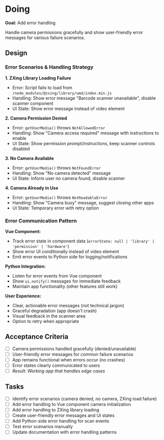 # Doing

**Goal:** Add error handling

Handle camera permissions gracefully and show user-friendly error messages for various failure scenarios.

## Design

### Error Scenarios & Handling Strategy

**1. ZXing Library Loading Failure**
- Error: Script fails to load from `/node_modules/@zxing/library/umd/index.min.js`
- Handling: Show error message "Barcode scanner unavailable", disable scanner component
- UI State: Show error message instead of video element

**2. Camera Permission Denied**
- Error: `getUserMedia()` throws `NotAllowedError`
- Handling: Show "Camera access required" message with instructions to enable
- UI State: Show permission prompt/instructions, keep scanner controls disabled

**3. No Camera Available**
- Error: `getUserMedia()` throws `NotFoundError`
- Handling: Show "No camera detected" message
- UI State: Inform user no camera found, disable scanner

**4. Camera Already in Use**
- Error: `getUserMedia()` throws `NotReadableError`
- Handling: Show "Camera busy" message, suggest closing other apps
- UI State: Temporary error with retry option

### Error Communication Pattern

**Vue Component:**
- Track error state in component data (`errorState: null | 'library' | 'permission' | 'hardware'`)
- Show error UI conditionally instead of video element
- Emit error events to Python side for logging/notifications

**Python Integration:**
- Listen for error events from Vue component
- Show `ui.notify()` messages for immediate feedback
- Maintain app functionality (other features still work)

**User Experience:**
- Clear, actionable error messages (not technical jargon)
- Graceful degradation (app doesn't crash)
- Visual feedback in the scanner area
- Option to retry when appropriate

## Acceptance Criteria

- [ ] Camera permissions handled gracefully (denied/unavailable)
- [ ] User-friendly error messages for common failure scenarios
- [ ] App remains functional when errors occur (no crashes)
- [ ] Error states clearly communicated to users
- [ ] *Result: Working app that handles edge cases*

## Tasks

- [ ] Identify error scenarios (camera denied, no camera, ZXing load failure)
- [ ] Add error handling to Vue component camera initialization
- [ ] Add error handling to ZXing library loading
- [ ] Create user-friendly error messages and UI states
- [ ] Add Python-side error handling for scan events
- [ ] Test error scenarios manually
- [ ] Update documentation with error handling patterns
